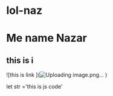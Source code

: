 # lol-naz

# Me name Nazar
## this is i

![this is link ](![Uploading image.png…]()
)

let str ='this is js code'
